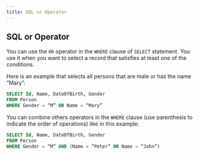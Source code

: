 ```yaml
---
title: SQL or Operator
---
```

## SQL or Operator

You can use the `OR` operator in the `WHERE` clause of `SELECT` statement. You use it when you want to select a record that satisfies at least one of the conditions.

Here is an example that selects all persons that are male or has the name “Mary”:

```sql
SELECT Id, Name, DateOfBirth, Gender
FROM Person
WHERE Gender = “M” OR Name = “Mary”
```

You can combine others operators in the `WHERE` clause (use parenthesis to indicate the order of operations) like in this example:

```sql
SELECT Id, Name, DateOfBirth, Gender
FROM Person
WHERE Gender = “M” AND (Name = “Peter” OR Name = “John”)
```


